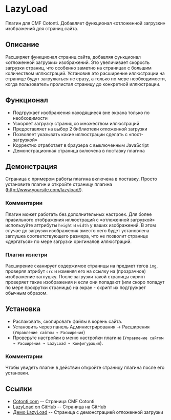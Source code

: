LazyLoad
========

Плагин для CMF Cotonti. Добавляет функционал «отложенной загрузки» изображений для страниц сайта.

Описание
--------

Расширяет функционал страниц сайта, добавляя функционал «отложенной загрузки» изображений. 
Это увеличивает скорость загрузки страниц, что особенно заметно на страницах с большим 
количеством иллюстраций.
Установив это расширение иллюстрации на странице будут загружаться не сразу, а только по мере 
необходимости, когда пользователь пролистал страницу до конкретной иллюстрации.

Функционал
----------

* Подгружает изображения находящиеся вне экрана только по необходимости
* Ускоряет загрузку страниц со множеством иллюстраций
* Предоставляет на выбор 2 библиотеки отложенной загрузки
* Позволяет указывать какие иллюстрации сделать с «пост-загрузкой»
* Корректно отработает в браузера с выключенным JavaScript
* Демонстрационная страница включена в поставку плагина

Демонстрация
------------

Страница с примером работы плагина включена в поставку. Просто установите плагин и откройте страницу 
плагина (http://www.yoursite.com/lazyload/).

### Комментарии

Плагин может работать без дополнительных настроек.
Для более правильного отображения иллюстраций с «отложенной загрузкой»
используйте аттрибуты `height` и `width` у ваших изображений.
В этом случае до загрузки изображения вместо него будет установлена заглушка соответствующего размера,
что не позволит странице «дергаться» по мере загрузки оригиналов иллюстраций.


### Плагин изнетри

Расширение сканирует содержимое страницы на предмет тегов `img`, проверяя атрибут `src` и 
изменяя его на ссылку на (прозрачное) изображение заглушку. 
После загрузки такой страницы скрипт проверяет такие изображения и если они попадают (или скоро попадут
по мере прокрутки страницы) на экран - скрипт их подгружает обычным образом.

Установка
---------

* Распаковать, скопировать файлы в корень сайта.
* Установить через панель Администрирования → Расширения (`Управление сайтом → Расширения`)
* Проверьте настройки в меню настройки плагина (`Управление сайтом → Расширения → LazyLoad → Конфигурация`).

### Комментарии

Чтобы увидеть плагин в действии откройте страницу плагина после его установки. 

Ссылки
------

* [Cotonti.com](http://Cotonti.com/) -- Страница CMF Cotonti
* [LazyLoad on GitHub](http://macik.github.com/cot-lazyload/index_ru.html) -- Страница на GitHub
* [Демо LazyLoad](http://macik.github.com/cot-lazyload/demo.html) -- Страница с демонстрацией отложенной загрузки

